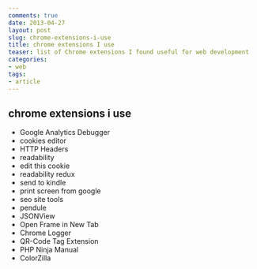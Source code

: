 ```yaml
---
comments: true 
date: 2013-04-27
layout: post 
slug: chrome-extensions-i-use
title: chrome extensions I use
teaser: list of Chrome extensions I found useful for web development
categories:
- web
tags:
- article
---
```


## chrome extensions i use

* Google Analytics Debugger
* cookies editor
* HTTP Headers
* readability
* edit this cookie
* readability redux
* send to kindle
* print screen from google
* seo site tools
* pendule
* JSONView
* Open Frame in New Tab
* Chrome Logger
* QR-Code Tag Extension
* PHP Ninja Manual
* ColorZilla
